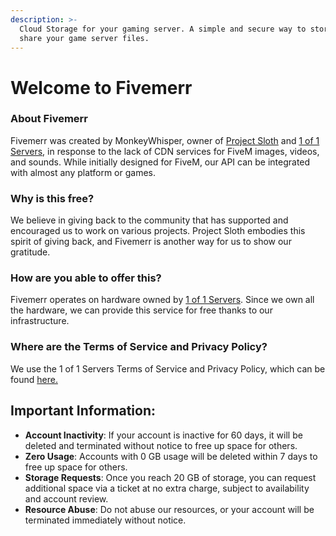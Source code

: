 ```yaml
---
description: >-
  Cloud Storage for your gaming server. A simple and secure way to store and
  share your game server files.
---
```


# Welcome to Fivemerr

### About Fivemerr

Fivemerr was created by MonkeyWhisper, owner of [Project Sloth](https://discord.gg/projectsloth) and [1 of 1 Servers](https://www.1of1servers.com/), in response to the lack of CDN services for FiveM images, videos, and sounds. While initially designed for FiveM, our API can be integrated with almost any platform or games.

### Why is this free?

We believe in giving back to the community that has supported and encouraged us to work on various projects. Project Sloth embodies this spirit of giving back, and Fivemerr is another way for us to show our gratitude.

### How are you able to offer this?

Fivemerr operates on hardware owned by [1 of 1 Servers](https://www.1of1servers.com/). Since we own all the hardware, we can provide this service for free thanks to our infrastructure.

### Where are the Terms of Service and Privacy Policy?

We use the 1 of 1 Servers Terms of Service and Privacy Policy, which can be found [here.](https://www.1of1servers.com/terms)

## Important Information:

* **Account Inactivity**: If your account is inactive for 60 days, it will be deleted and terminated without notice to free up space for others.
* **Zero Usage**: Accounts with 0 GB usage will be deleted within 7 days to free up space for others.
* **Storage Requests**: Once you reach 20 GB of storage, you can request additional space via a ticket at no extra charge, subject to availability and account review.
* **Resource Abuse**: Do not abuse our resources, or your account will be terminated immediately without notice.

